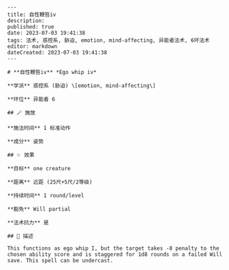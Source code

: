
    ---
    title: 自性鞭笞iv
    description: 
    published: true
    date: 2023-07-03 19:41:38
    tags: 法术, 惑控系, 胁迫, emotion, mind-affecting, 异能者法术, 6环法术
    editor: markdown
    dateCreated: 2023-07-03 19:41:38
    ---

    # **自性鞭笞iv** *Ego whip iv*

    **学派** 惑控系 (胁迫) \[emotion, mind-affecting\] 

    **环位** 异能者 6

    ## 🪄 施放

    **施法时间** 1 标准动作

    **成分** 姿势

    ## ✨ 效果 

    **目标** one creature 

    **距离** 近距 (25尺+5尺/2等级)  

    **持续时间** 1 round/level 

    **豁免** Will partial

    **法术抗力** 是

    ## 📖 描述

    This functions as ego whip I, but the target takes -8 penalty to the chosen ability score and is staggered for 1d8 rounds on a failed Will save. This spell can be undercast.
    